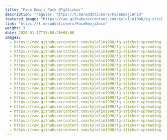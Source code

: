 ```yaml
---
title: "Face Emoji Pack @TgSticker"
description: "regular: https://t.me/addstickers/FaceEmojiAnim"
featured_image: "https://raw.githubusercontent.com/kylelin1998/tg-sticker-spreading-worldwide-images/main/img/c0c54291-6e8f-46cb-b945-f8301765ddb1.jpg"
link: "https://t.me/addstickers/FaceEmojiAnim"
weight: 3
date: 2024-01-17T15:05:28+08:00
images:
  - https://raw.githubusercontent.com/kylelin1998/tg-sticker-spreading-worldwide-images/main/img/c0c54291-6e8f-46cb-b945-f8301765ddb1.jpg
  - https://raw.githubusercontent.com/kylelin1998/tg-sticker-spreading-worldwide-images/main/img/552d37df-9803-4710-a80c-0960444dd9aa.jpg
  - https://raw.githubusercontent.com/kylelin1998/tg-sticker-spreading-worldwide-images/main/img/0ee40748-02ff-40ec-abc3-0a496118f9d5.jpg
  - https://raw.githubusercontent.com/kylelin1998/tg-sticker-spreading-worldwide-images/main/img/a584cae1-6b90-477d-9c13-05d0bbafc1b9.jpg
  - https://raw.githubusercontent.com/kylelin1998/tg-sticker-spreading-worldwide-images/main/img/789c04f3-21b4-4ab9-8c09-effc40593b4c.jpg
  - https://raw.githubusercontent.com/kylelin1998/tg-sticker-spreading-worldwide-images/main/img/a252a308-80ae-44b7-a542-fa49ec721f1a.jpg
  - https://raw.githubusercontent.com/kylelin1998/tg-sticker-spreading-worldwide-images/main/img/973fce2e-4f98-46b4-8d1d-d983f5b234c6.jpg
  - https://raw.githubusercontent.com/kylelin1998/tg-sticker-spreading-worldwide-images/main/img/13784692-a1a1-4a8a-8b74-a62c0937c86c.jpg
  - https://raw.githubusercontent.com/kylelin1998/tg-sticker-spreading-worldwide-images/main/img/9ec40a12-e5cb-4fd6-ab02-06af83426eb4.jpg
  - https://raw.githubusercontent.com/kylelin1998/tg-sticker-spreading-worldwide-images/main/img/1bd73ec8-d5e7-4fc8-9715-a601c897e97a.jpg
  - https://raw.githubusercontent.com/kylelin1998/tg-sticker-spreading-worldwide-images/main/img/f10f970a-ac7d-45e7-80f8-fcafe793d6c0.jpg
  - https://raw.githubusercontent.com/kylelin1998/tg-sticker-spreading-worldwide-images/main/img/2e105dec-f43f-4ad6-a59b-b8ddbd66cf23.jpg
  - https://raw.githubusercontent.com/kylelin1998/tg-sticker-spreading-worldwide-images/main/img/feff250b-1e16-4295-8749-5ad9ff47890b.jpg
  - https://raw.githubusercontent.com/kylelin1998/tg-sticker-spreading-worldwide-images/main/img/1d76c4bd-e619-4433-8920-8c05d019539f.jpg
  - https://raw.githubusercontent.com/kylelin1998/tg-sticker-spreading-worldwide-images/main/img/e334b139-750c-43d0-a6dd-cda22c1b9cbc.jpg
  - https://raw.githubusercontent.com/kylelin1998/tg-sticker-spreading-worldwide-images/main/img/4b0b1eee-4550-4cbf-a53a-36b0235b14e8.jpg
  - https://raw.githubusercontent.com/kylelin1998/tg-sticker-spreading-worldwide-images/main/img/38513f28-93ab-4f0c-9037-934880914369.jpg
  - https://raw.githubusercontent.com/kylelin1998/tg-sticker-spreading-worldwide-images/main/img/e9f0ddfb-8728-49a9-acb3-1c214b34f934.jpg
  - https://raw.githubusercontent.com/kylelin1998/tg-sticker-spreading-worldwide-images/main/img/a26ca773-2d84-438a-92a8-4143c6daad57.jpg
  - https://raw.githubusercontent.com/kylelin1998/tg-sticker-spreading-worldwide-images/main/img/3fce7cfb-26c4-4ade-a47f-b6e11b141864.jpg
---
```

